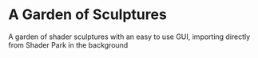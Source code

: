 # A Garden of Sculptures
 A garden of shader sculptures with an easy to use GUI, importing directly from Shader Park in the background
